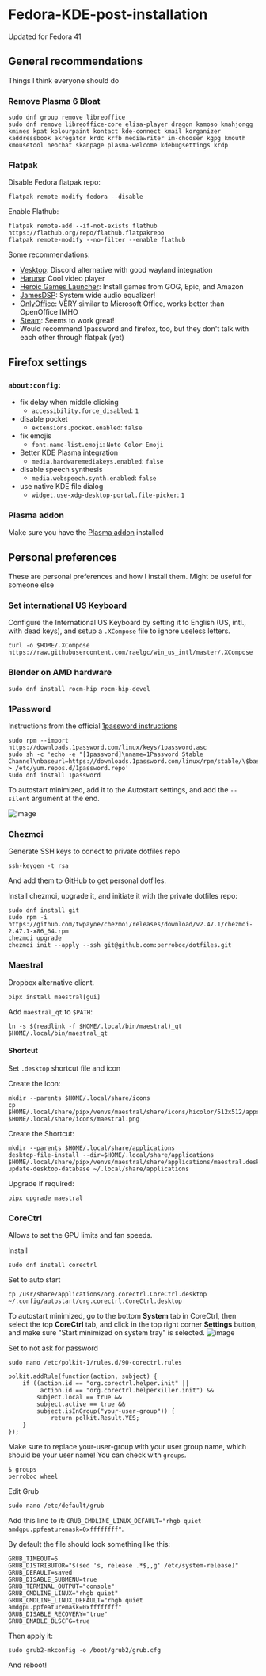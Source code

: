 # Fedora-KDE-post-installation

Updated for Fedora 41

## General recommendations

Things I think everyone should do

### Remove Plasma 6 Bloat

```
sudo dnf group remove libreoffice
sudo dnf remove libreoffice-core elisa-player dragon kamoso kmahjongg kmines kpat kolourpaint kontact kde-connect kmail korganizer kaddressbook akregator krdc krfb mediawriter im-chooser kgpg kmouth kmousetool neochat skanpage plasma-welcome kdebugsettings krdp
```

### Flatpak

Disable Fedora flatpak repo:
```
flatpak remote-modify fedora --disable
```

Enable Flathub:
```
flatpak remote-add --if-not-exists flathub https://flathub.org/repo/flathub.flatpakrepo
flatpak remote-modify --no-filter --enable flathub
```

Some recommendations:

- [Vesktop](https://flathub.org/apps/dev.vencord.Vesktop): Discord alternative with good wayland integration
- [Haruna](https://flathub.org/apps/org.kde.haruna): Cool video player
- [Heroic Games Launcher](https://flathub.org/apps/com.heroicgameslauncher.hgl): Install games from GOG, Epic, and Amazon
- [JamesDSP](https://flathub.org/apps/me.timschneeberger.jdsp4linux): System wide audio equalizer!
- [OnlyOffice](https://flathub.org/apps/org.onlyoffice.desktopeditors): VERY similar to Microsoft Office, works better than OpenOffice IMHO
- [Steam](https://flathub.org/apps/com.valvesoftware.Steam): Seems to work great!
- Would recommend 1password and firefox, too, but they don't talk with each other through flatpak (yet)

## Firefox settings

### `about:config`:

- fix delay when middle clicking
  - `accessibility.force_disabled`: `1`
- disable pocket
  - `extensions.pocket.enabled`: `false`
- fix emojis
  - `font.name-list.emoji`: `Noto Color Emoji`
- Better KDE Plasma integration
  - `media.hardwaremediakeys.enabled`: `false`
- disable speech synthesis
  - `media.webspeech.synth.enabled`: `false`
- use native KDE file dialog
  - `widget.use-xdg-desktop-portal.file-picker`: `1`

### Plasma addon

Make sure you have the [Plasma addon](https://addons.mozilla.org/en-US/firefox/addon/plasma-integration/) installed

## Personal preferences

These are personal preferences and how I install them. Might be useful for someone else

### Set international US Keyboard

Configure the International US Keyboard by setting it to English (US, intl., with dead keys), and setup a `.XCompose` file to ignore useless letters.

```
curl -o $HOME/.XCompose https://raw.githubusercontent.com/raelgc/win_us_intl/master/.XCompose
```

### Blender on AMD hardware

```
sudo dnf install rocm-hip rocm-hip-devel
```

### 1Password

Instructions from the official [1password instructions](https://support.1password.com/install-linux/#fedora-or-red-hat-enterprise-linux)
```
sudo rpm --import https://downloads.1password.com/linux/keys/1password.asc
sudo sh -c 'echo -e "[1password]\nname=1Password Stable Channel\nbaseurl=https://downloads.1password.com/linux/rpm/stable/\$basearch\nenabled=1\ngpgcheck=1\nrepo_gpgcheck=1\ngpgkey=\"https://downloads.1password.com/linux/keys/1password.asc\"" > /etc/yum.repos.d/1password.repo'
sudo dnf install 1password
```

To autostart minimized, add it to the Autostart settings, and add the `--silent` argument at the end.

![image](https://github.com/user-attachments/assets/e7f292fc-b5ec-4523-a4c9-660e6d60cc8d)


### Chezmoi
Generate SSH keys to conect to private dotfiles repo
```
ssh-keygen -t rsa
```
And add them to [GitHub](https://github.com/settings/ssh/new) to get personal dotfiles.

Install chezmoi, upgrade it, and initiate it with the private dotfiles repo:
```
sudo dnf install git
sudo rpm -i https://github.com/twpayne/chezmoi/releases/download/v2.47.1/chezmoi-2.47.1-x86_64.rpm
chezmoi upgrade
chezmoi init --apply --ssh git@github.com:perroboc/dotfiles.git
```

### Maestral
Dropbox alternative client.
```
pipx install maestral[gui]
```

Add `maestral_qt` to `$PATH`:
```shell
ln -s $(readlink -f $HOME/.local/bin/maestral)_qt $HOME/.local/bin/maestral_qt
```

#### Shortcut

Set `.desktop` shortcut file and icon

Create the Icon:
```
mkdir --parents $HOME/.local/share/icons
cp $HOME/.local/share/pipx/venvs/maestral/share/icons/hicolor/512x512/apps/maestral.png $HOME/.local/share/icons/maestral.png
```

Create the Shortcut:
```
mkdir --parents $HOME/.local/share/applications
desktop-file-install --dir=$HOME/.local/share/applications $HOME/.local/share/pipx/venvs/maestral/share/applications/maestral.desktop
update-desktop-database ~/.local/share/applications
```

Upgrade if required:
```
pipx upgrade maestral
```

### CoreCtrl

Allows to set the GPU limits and fan speeds.

Install
```
sudo dnf install corectrl
```

Set to auto start
```
cp /usr/share/applications/org.corectrl.CoreCtrl.desktop ~/.config/autostart/org.corectrl.CoreCtrl.desktop
```

To autostart minimized, go to the bottom **System** tab in CoreCtrl, then select the top **CoreCtrl** tab, and click in the top right corner **Settings** button, and make sure "Start minimized on system tray" is selected.
![image](https://github.com/user-attachments/assets/cd7f501f-d15a-4e5b-99b3-24799e05c797)


Set to not ask for password
```
sudo nano /etc/polkit-1/rules.d/90-corectrl.rules
```
```
polkit.addRule(function(action, subject) {
    if ((action.id == "org.corectrl.helper.init" ||
         action.id == "org.corectrl.helperkiller.init") &&
        subject.local == true &&
        subject.active == true &&
        subject.isInGroup("your-user-group")) {
            return polkit.Result.YES;
    }
});
```
Make sure to replace your-user-group with your user group name, which should be your user name! You can check with `groups`.
```console
$ groups
perroboc wheel
```

Edit Grub
```
sudo nano /etc/default/grub
```

Add this line to it: `GRUB_CMDLINE_LINUX_DEFAULT="rhgb quiet amdgpu.ppfeaturemask=0xffffffff"`.

By default the file should look something like this:
```
GRUB_TIMEOUT=5
GRUB_DISTRIBUTOR="$(sed 's, release .*$,,g' /etc/system-release)"
GRUB_DEFAULT=saved
GRUB_DISABLE_SUBMENU=true
GRUB_TERMINAL_OUTPUT="console"
GRUB_CMDLINE_LINUX="rhgb quiet"
GRUB_CMDLINE_LINUX_DEFAULT="rhgb quiet amdgpu.ppfeaturemask=0xffffffff"
GRUB_DISABLE_RECOVERY="true"
GRUB_ENABLE_BLSCFG=true
```

Then apply it:
```
sudo grub2-mkconfig -o /boot/grub2/grub.cfg
```

And reboot!
